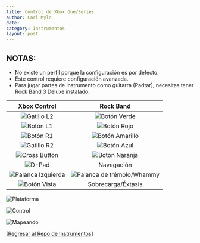 ```yaml
---
title: Control de Xbox One/Series
author: Carl Mylo
date: 
category: Instrumentos
layout: post
---
```


## NOTAS:

* No existe un perfil porque la configuración es por defecto.
* Este control requiere configuración avanzada.
* Para jugar partes de instrumento como guitarra (Padtar), necesitas tener Rock Band 3 Deluxe instalado.

| **Xbox Control**          | **Rock Band** |
|:------------------:|:---------------------:|
| ![Gatillo L2](https://raw.githubusercontent.com/hmxmilohax/rb3-pc/main/assets/images/btns/ctrls/xbox/lt.png "Gatillo Izquierdo") | ![Botón Verde](https://raw.githubusercontent.com/hmxmilohax/rb3-pc/main/assets/images/btns/gtrs/gf.png "Botón Verde") |
| ![Botón L1](https://raw.githubusercontent.com/hmxmilohax/rb3-pc/main/assets/images/btns/ctrls/xbox/lb.png "Botón Bumper Izquierdo") | ![Botón Rojo](https://raw.githubusercontent.com/hmxmilohax/rb3-pc/main/assets/images/btns/gtrs/rf.png "Botón Rojo") |
| ![Botón R1](https://raw.githubusercontent.com/hmxmilohax/rb3-pc/main/assets/images/btns/ctrls/xbox/rb.png "Botón Bumper Derecho") | ![Botón Amarillo](https://raw.githubusercontent.com/hmxmilohax/rb3-pc/main/assets/images/btns/gtrs/yf.png "Botón Amarillo") |
| ![Gatillo R2](https://raw.githubusercontent.com/hmxmilohax/rb3-pc/main/assets/images/btns/ctrls/xbox/rt.png "Gatillo Derecho") | ![Botón Azul](https://raw.githubusercontent.com/hmxmilohax/rb3-pc/main/assets/images/btns/gtrs/bf.png "Botón Azul") |
| ![Cross Button](https://raw.githubusercontent.com/hmxmilohax/rb3-pc/main/assets/images/btns/ctrls/xbox/a.png "A Button") | ![Botón Naranja](https://raw.githubusercontent.com/hmxmilohax/rb3-pc/main/assets/images/btns/gtrs/of.png "Botón Naranja") |
| ![D-Pad](https://raw.githubusercontent.com/hmxmilohax/rb3-pc/main/assets/images/btns/ctrls/xbox/dp.png "D-Pad") | Navegación |
| ![Palanca Izquierda](https://raw.githubusercontent.com/hmxmilohax/rb3-pc/main/assets/images/btns/ctrls/xbox/ls.png "Palanca Izquierda") | ![Palanca de trémolo/Whammy](https://raw.githubusercontent.com/hmxmilohax/rb3-pc/main/assets/images/btns/gtrs/wb.png "Palanca de trémolo/Whammy") |
| ![Botón Vista](https://raw.githubusercontent.com/hmxmilohax/rb3-pc/main/assets/images/btns/ctrls/xbox/viw.png "Botón Vista") | Sobrecarga/Éxtasis |


![Plataforma](https://raw.githubusercontent.com/hmxmilohax/rb3-pc/main/assets/images/instruments/xbx.png "Plataforma") 

![Control](https://raw.githubusercontent.com/hmxmilohax/rb3-pc/main/assets/images/instruments/xbxcontroller.png "Control") 

![Mapeando](https://raw.githubusercontent.com/hmxmilohax/rb3-pc/main/assets/images/instruments/xboxmapping.png "Mapeando") 

[[Regresar al Repo de Instrumentos]](https://hmxmilohax.github.io/rb3-pc/espanol/repodeinst/#lista-de-instrumentos)

